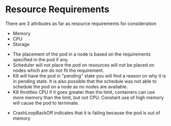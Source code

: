 # Resource Requirements

There are 3 attributes as far as resource requirements for consideration

- Memory
- CPU
- Storage

* The placement of the pod in a node is based on the requirements specified in the pod if any.
* Scheduler will not place the pod on resources will not be placed on nodes which are do not fit the requirement.
* K8 will have the pod in "pending" state you will find a reason on why it is in pending state. It is also possible that the schedule was not able to schedule the pod on a node as no nodes are available.
* K8 throttles CPU if it goes greater than the limit, containers can use more memory than the limit, but not CPU. Constant use of high memory will cause the pod to terminate.

 - CrashLoopBackOff indicates that it is failing because the pod is out of memory
